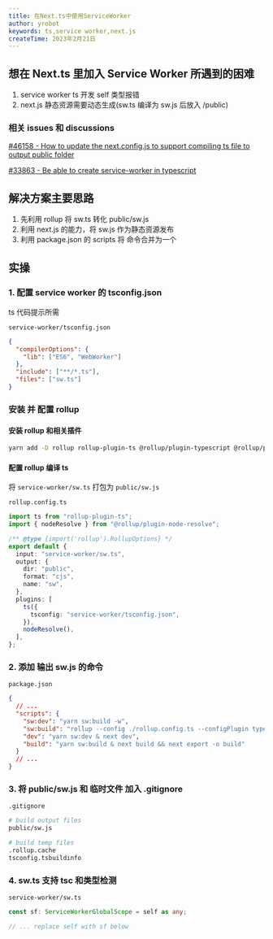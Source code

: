 ```yaml
---
title: 在Next.ts中使用ServiceWorker
author: yrobot
keywords: ts,service worker,next.js
createTime: 2023年2月21日
---
```


## 想在 Next.ts 里加入 Service Worker 所遇到的困难

1. service worker ts 开发 self 类型报错
2. next.js 静态资源需要动态生成(sw.ts 编译为 sw.js 后放入 /public)

### 相关 issues 和 discussions

[#46158 - How to update the next.config.js to support compiling ts file to output public folder](https://github.com/vercel/next.js/discussions/46158)

[#33863 - Be able to create service-worker in typescript](https://github.com/vercel/next.js/issues/33863)

## 解决方案主要思路

1. 先利用 rollup 将 sw.ts 转化 public/sw.js
2. 利用 next.js 的能力，将 sw.js 作为静态资源发布
3. 利用 package.json 的 scripts 将 命令合并为一个

## 实操

### 1. 配置 service worker 的 tsconfig.json

ts 代码提示所需

`service-worker/tsconfig.json`

```json
{
  "compilerOptions": {
    "lib": ["ES6", "WebWorker"]
  },
  "include": ["**/*.ts"],
  "files": ["sw.ts"]
}
```

### 安装 并 配置 rollup

#### 安装 rollup 和相关插件

```bash
yarn add -D rollup rollup-plugin-ts @rollup/plugin-typescript @rollup/plugin-node-resolve
```

#### 配置 rollup 编译 ts

将 `service-worker/sw.ts` 打包为 `public/sw.js`

`rollup.config.ts`

```ts
import ts from "rollup-plugin-ts";
import { nodeResolve } from "@rollup/plugin-node-resolve";

/** @type {import('rollup').RollupOptions} */
export default {
  input: "service-worker/sw.ts",
  output: {
    dir: "public",
    format: "cjs",
    name: "sw",
  },
  plugins: [
    ts({
      tsconfig: "service-worker/tsconfig.json",
    }),
    nodeResolve(),
  ],
};
```

### 2. 添加 输出 sw.js 的命令

`package.json`

```json
{
  // ...
  "scripts": {
    "sw:dev": "yarn sw:build -w",
    "sw:build": "rollup --config ./rollup.config.ts --configPlugin typescript",
    "dev": "yarn sw:dev & next dev",
    "build": "yarn sw:build & next build && next export -o build"
  }
  // ...
}
```

### 3. 将 public/sw.js 和 临时文件 加入 .gitignore

`.gitignore`

```bash
# build output files
public/sw.js

# build temp files
.rollup.cache
tsconfig.tsbuildinfo
```

### 4. sw.ts 支持 tsc 和类型检测

`service-worker/sw.ts`

```ts
const sf: ServiceWorkerGlobalScope = self as any;

// ... replace self with sf below
```
